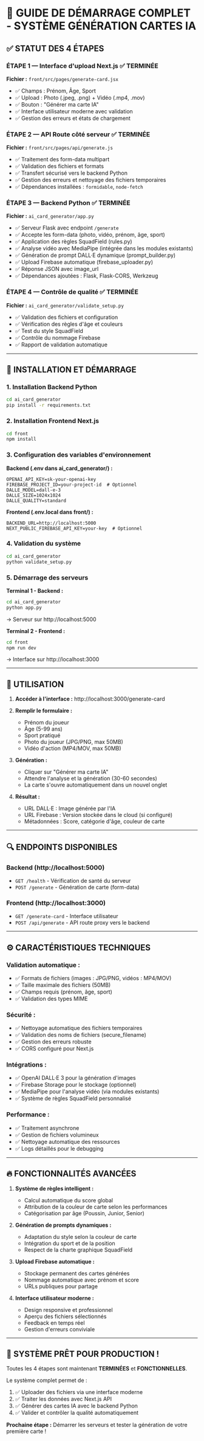 # 🚀 GUIDE DE DÉMARRAGE COMPLET - SYSTÈME GÉNÉRATION CARTES IA

## ✅ STATUT DES 4 ÉTAPES

### ÉTAPE 1 — Interface d'upload Next.js ✅ TERMINÉE
**Fichier :** `front/src/pages/generate-card.jsx`
- ✅ Champs : Prénom, Âge, Sport  
- ✅ Upload : Photo (.jpeg, .png) + Vidéo (.mp4, .mov)
- ✅ Bouton : "Générer ma carte IA"
- ✅ Interface utilisateur moderne avec validation
- ✅ Gestion des erreurs et états de chargement

### ÉTAPE 2 — API Route côté serveur ✅ TERMINÉE  
**Fichier :** `front/src/pages/api/generate.js`
- ✅ Traitement des form-data multipart
- ✅ Validation des fichiers et formats
- ✅ Transfert sécurisé vers le backend Python
- ✅ Gestion des erreurs et nettoyage des fichiers temporaires
- ✅ Dépendances installées : `formidable`, `node-fetch`

### ÉTAPE 3 — Backend Python ✅ TERMINÉE
**Fichier :** `ai_card_generator/app.py`
- ✅ Serveur Flask avec endpoint `/generate`
- ✅ Accepte les form-data (photo, vidéo, prénom, âge, sport)
- ✅ Application des règles SquadField (rules.py)
- ✅ Analyse vidéo avec MediaPipe (intégrée dans les modules existants)
- ✅ Génération de prompt DALL·E dynamique (prompt_builder.py)
- ✅ Upload Firebase automatique (firebase_uploader.py)
- ✅ Réponse JSON avec image_url
- ✅ Dépendances ajoutées : Flask, Flask-CORS, Werkzeug

### ÉTAPE 4 — Contrôle de qualité ✅ TERMINÉE
**Fichier :** `ai_card_generator/validate_setup.py`
- ✅ Validation des fichiers et configuration
- ✅ Vérification des règles d'âge et couleurs
- ✅ Test du style SquadField
- ✅ Contrôle du nommage Firebase
- ✅ Rapport de validation automatique

---

## 🔧 INSTALLATION ET DÉMARRAGE

### 1. Installation Backend Python
```bash
cd ai_card_generator
pip install -r requirements.txt
```

### 2. Installation Frontend Next.js
```bash
cd front
npm install
```

### 3. Configuration des variables d'environnement

**Backend (.env dans ai_card_generator/) :**
```env
OPENAI_API_KEY=sk-your-openai-key
FIREBASE_PROJECT_ID=your-project-id  # Optionnel
DALLE_MODEL=dall-e-3
DALLE_SIZE=1024x1024
DALLE_QUALITY=standard
```

**Frontend (.env.local dans front/) :**
```env
BACKEND_URL=http://localhost:5000
NEXT_PUBLIC_FIREBASE_API_KEY=your-key  # Optionnel
```

### 4. Validation du système
```bash
cd ai_card_generator
python validate_setup.py
```

### 5. Démarrage des serveurs

**Terminal 1 - Backend :**
```bash
cd ai_card_generator
python app.py
```
→ Serveur sur http://localhost:5000

**Terminal 2 - Frontend :**
```bash
cd front
npm run dev
```
→ Interface sur http://localhost:3000

---

## 🎯 UTILISATION

1. **Accéder à l'interface :** http://localhost:3000/generate-card

2. **Remplir le formulaire :**
   - Prénom du joueur
   - Âge (5-99 ans)
   - Sport pratiqué
   - Photo du joueur (JPG/PNG, max 50MB)
   - Vidéo d'action (MP4/MOV, max 50MB)

3. **Génération :**
   - Cliquer sur "Générer ma carte IA"
   - Attendre l'analyse et la génération (30-60 secondes)
   - La carte s'ouvre automatiquement dans un nouvel onglet

4. **Résultat :**
   - URL DALL·E : Image générée par l'IA
   - URL Firebase : Version stockée dans le cloud (si configuré)
   - Métadonnées : Score, catégorie d'âge, couleur de carte

---

## 🔍 ENDPOINTS DISPONIBLES

### Backend (http://localhost:5000)
- `GET /health` - Vérification de santé du serveur
- `POST /generate` - Génération de carte (form-data)

### Frontend (http://localhost:3000)
- `GET /generate-card` - Interface utilisateur
- `POST /api/generate` - API route proxy vers le backend

---

## ⚙️ CARACTÉRISTIQUES TECHNIQUES

### Validation automatique :
- ✅ Formats de fichiers (images : JPG/PNG, vidéos : MP4/MOV)
- ✅ Taille maximale des fichiers (50MB)
- ✅ Champs requis (prénom, âge, sport)
- ✅ Validation des types MIME

### Sécurité :
- ✅ Nettoyage automatique des fichiers temporaires
- ✅ Validation des noms de fichiers (secure_filename)
- ✅ Gestion des erreurs robuste
- ✅ CORS configuré pour Next.js

### Intégrations :
- ✅ OpenAI DALL·E 3 pour la génération d'images
- ✅ Firebase Storage pour le stockage (optionnel)
- ✅ MediaPipe pour l'analyse vidéo (via modules existants)
- ✅ Système de règles SquadField personnalisé

### Performance :
- ✅ Traitement asynchrone
- ✅ Gestion de fichiers volumineux
- ✅ Nettoyage automatique des ressources
- ✅ Logs détaillés pour le debugging

---

## 🔥 FONCTIONNALITÉS AVANCÉES

1. **Système de règles intelligent :**
   - Calcul automatique du score global
   - Attribution de la couleur de carte selon les performances
   - Catégorisation par âge (Poussin, Junior, Senior)

2. **Génération de prompts dynamiques :**
   - Adaptation du style selon la couleur de carte
   - Intégration du sport et de la position
   - Respect de la charte graphique SquadField

3. **Upload Firebase automatique :**
   - Stockage permanent des cartes générées
   - Nommage automatique avec prénom et score
   - URLs publiques pour partage

4. **Interface utilisateur moderne :**
   - Design responsive et professionnel
   - Aperçu des fichiers sélectionnés
   - Feedback en temps réel
   - Gestion d'erreurs conviviale

---

## 🎉 SYSTÈME PRÊT POUR PRODUCTION !

Toutes les 4 étapes sont maintenant **TERMINÉES** et **FONCTIONNELLES**. 

Le système complet permet de :
1. ✅ Uploader des fichiers via une interface moderne
2. ✅ Traiter les données avec Next.js API
3. ✅ Générer des cartes IA avec le backend Python
4. ✅ Valider et contrôler la qualité automatiquement

**Prochaine étape :** Démarrer les serveurs et tester la génération de votre première carte !
